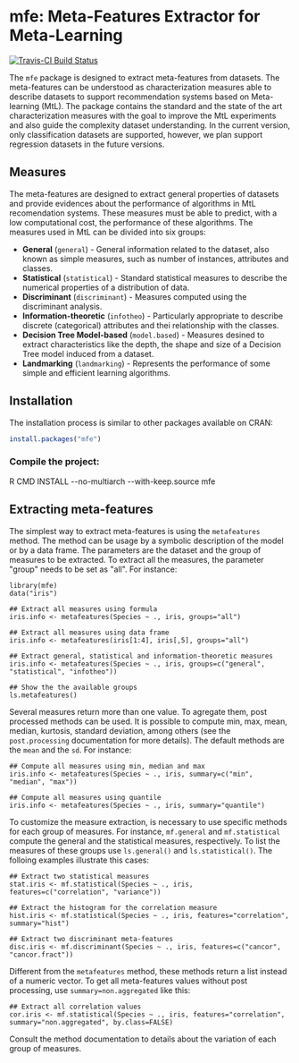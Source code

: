 # mfe: Meta-Features Extractor for Meta-Learning
[![Travis-CI Build Status](https://travis-ci.org/rivolli/mfe.svg?branch=master)](https://travis-ci.org/rivolli/mfe)

The `mfe` package is designed to extract meta-features from datasets. The meta-features can be understood as characterization measures able to describe datasets to support recommendation systems based on Meta-learning (MtL). The package contains the standard and the state of the art characterization measures with the goal to improve the MtL experiments and also guide the complexity dataset understanding. In the current version, only classification datasets are supported, however, we plan support regression datasets in the future versions. 

## Measures

The meta-features are designed to extract general properties of datasets and provide evidences about the performance of algorithms in MtL recomendation systems. These measures must be able to predict, with a low computational cost, the performance of these algorithms. The measures used in MtL can be divided into six groups:

* **General** (`general`) - General information related to the dataset, also known as simple measures, such as number of instances, attributes and classes.
* **Statistical** (`statistical`) - Standard statistical measures to describe the numerical properties of a distribution of data.
* **Discriminant** (`discriminant`) - Measures computed using the discriminant analysis.
* **Information-theoretic** (`infotheo`) - Particularly appropriate to describe discrete (categorical) attributes and thei relationship with the classes.
* **Decision Tree Model-based**  (`model.based`) - Measures desined to extract characteristics like the depth, the shape and size of a Decision Tree model induced from a dataset.
* **Landmarking** (`landmarking`) - Represents the performance of some simple and efficient learning algorithms.

## Installation

The installation process is similar to other packages available on CRAN:

```r
install.packages("mfe")
```

### Compile the project:

R CMD INSTALL --no-multiarch --with-keep.source mfe

## Extracting meta-features

The simplest way to extract meta-features is using the `metafeatures` method. The method can be usage by a symbolic description of the model or by a data frame. The parameters are the dataset and the group of measures to be extracted. To extract all the measures, the parameter "group" needs to be set as "all". For instance:

```{r}
library(mfe)
data("iris")

## Extract all measures using formula
iris.info <- metafeatures(Species ~ ., iris, groups="all")

## Extract all measures using data frame
iris.info <- metafeatures(iris[1:4], iris[,5], groups="all")

## Extract general, statistical and information-theoretic measures
iris.info <- metafeatures(Species ~ ., iris, groups=c("general", "statistical", "infotheo"))

## Show the the available groups
ls.metafeatures()
```

Several measures return more than one value. To agregate them, post processed methods can be used. It is possible to compute min, max, mean, median, kurtosis, standard deviation, among others (see the `post.processing` documentation for more details). The default methods are the `mean` and the `sd`. For instance:

```{r}
## Compute all measures using min, median and max 
iris.info <- metafeatures(Species ~ ., iris, summary=c("min", "median", "max"))
                          
## Compute all measures using quantile
iris.info <- metafeatures(Species ~ ., iris, summary="quantile")
```

To customize the measure extraction, is necessary to use specific methods for each group of measures. For instance, `mf.general` and `mf.statistical` compute the general and the statistical measures, respectively. To list the measures of these groups use `ls.general()` and `ls.statistical()`. The folloing examples illustrate this cases:

```{r}
## Extract two statistical measures
stat.iris <- mf.statistical(Species ~ ., iris, features=c("correlation", "variance"))

## Extract the histogram for the correlation measure
hist.iris <- mf.statistical(Species ~ ., iris, features="correlation", summary="hist")

## Extract two discriminant meta-features
disc.iris <- mf.discriminant(Species ~ ., iris, features=c("cancor", "cancor.fract"))
```

Different from the `metafeatures` method, these methods return a list instead of a numeric vector. To get all meta-features values without post processing, use `summary=non.aggregated` like this:

```{r}
## Extract all correlation values
cor.iris <- mf.statistical(Species ~ ., iris, features="correlation", summary="non.aggregated", by.class=FALSE)
```

Consult the method documentation to details about the variation of each group of measures.



